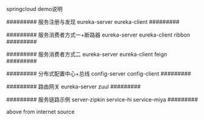 springcloud demo说明

#########
服务注册与发现
eureka-server
eureka-client
#########

#########
服务消费者方式一+断路器
eureka-server
eureka-client
ribbon
#########

#########
服务消费者方式二
eureka-server
eureka-client
feign
#########

#########
分布式配置中心+总线
config-server
config-client
#########

#########
路由网关
eureka-server
zuul
#########

#########
服务链路示例
server-zipkin
service-hi
service-miya
#########


above from internet source 
